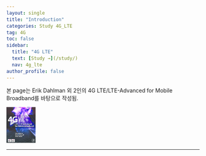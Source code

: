 ```yaml
---
layout: single
title: "Introduction"
categories: Study 4G_LTE
tag: 4G
toc: false
sidebar:
  title: "4G LTE"
  text: [Study →](/study/)
  nav: 4g_lte
author_profile: false
---
```


본 page는 Erik Dahlman 외 2인의 4G LTE/LTE-Advanced for Mobile Broadband를 바탕으로 작성됨.<br>
<p><img src="/images/4g_lte/1.1-1.png" class="radius_img" width="15%" height="15%"/></p>


---
